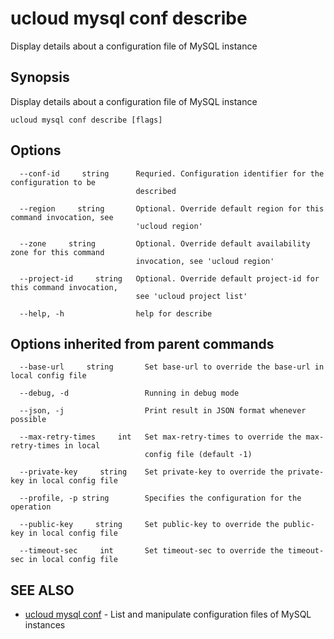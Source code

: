 # ucloud mysql conf describe

Display details about a configuration file of MySQL instance

## Synopsis

Display details about a configuration file of MySQL instance

```
ucloud mysql conf describe [flags]
```

## Options

```
  --conf-id     string      Requried. Configuration identifier for the configuration to be
                            described 

  --region     string       Optional. Override default region for this command invocation, see
                            'ucloud region' 

  --zone     string         Optional. Override default availability zone for this command
                            invocation, see 'ucloud region' 

  --project-id     string   Optional. Override default project-id for this command invocation,
                            see 'ucloud project list' 

  --help, -h                help for describe 

```

## Options inherited from parent commands

```
  --base-url     string       Set base-url to override the base-url in local config file 

  --debug, -d                 Running in debug mode 

  --json, -j                  Print result in JSON format whenever possible 

  --max-retry-times     int   Set max-retry-times to override the max-retry-times in local
                              config file (default -1) 

  --private-key     string    Set private-key to override the private-key in local config file 

  --profile, -p string        Specifies the configuration for the operation 

  --public-key     string     Set public-key to override the public-key in local config file 

  --timeout-sec     int       Set timeout-sec to override the timeout-sec in local config file 

```

## SEE ALSO

* [ucloud mysql conf](cli/cmd/ucloud/mysql/conf)	 - List and manipulate configuration files of MySQL instances

